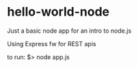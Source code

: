 # hello-world-node
Just a basic node app for an intro to node.js

Using Express fw for REST apis

to run: $> node app.js
